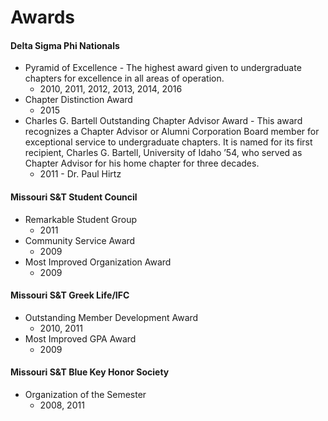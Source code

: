 ﻿# Awards

#### Delta Sigma Phi Nationals

- Pyramid of Excellence - The highest award given to undergraduate chapters for excellence in all areas of operation.
  - 2010, 2011, 2012, 2013, 2014, 2016
- Chapter Distinction Award
  - 2015
- Charles G. Bartell Outstanding Chapter Advisor Award - This award recognizes a Chapter Advisor or 
  Alumni Corporation Board member for exceptional service to undergraduate chapters. It is named for its 
  first recipient, Charles G. Bartell, University of Idaho ’54, who served as Chapter Advisor for his home 
  chapter for three decades.
  - 2011 - Dr. Paul Hirtz

#### Missouri S&amp;T Student Council

- Remarkable Student Group
  - 2011
- Community Service Award
  - 2009
- Most Improved Organization Award
  - 2009

#### Missouri S&amp;T Greek Life/IFC

- Outstanding Member Development Award
  - 2010, 2011
- Most Improved GPA Award
  - 2009

#### Missouri S&amp;T Blue Key Honor Society

- Organization of the Semester
  - 2008, 2011
